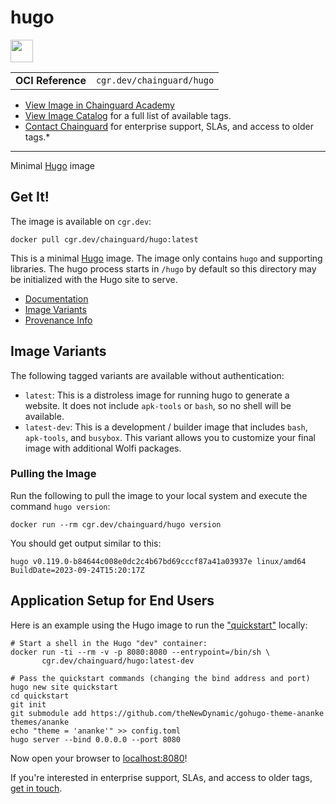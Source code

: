 <!--monopod:start-->
# hugo

<!--url:start-->
<a href="https://github.com/gohugoio/hugo/">
<!--logo:start-->
  <img src="https://storage.googleapis.com/chainguard-academy/logos/hugo/logo.svg" width="36px" height="36px" />
<!--logo:end-->
</a>
<!--url:end-->

| | |
| - | - |
| **OCI Reference** | `cgr.dev/chainguard/hugo` |

* [View Image in Chainguard Academy](https://edu.chainguard.dev/chainguard/chainguard-images/reference/hugo/overview/)
* [View Image Catalog](https://console.enforce.dev/images/catalog) for a full list of available tags.
* [Contact Chainguard](https://www.chainguard.dev/chainguard-images) for enterprise support, SLAs, and access to older tags.*
---
<!--monopod:end-->

<!--overview:start-->
Minimal [Hugo](https://gohugo.io/) image
<!--overview:end-->

<!--getting:start-->
## Get It!
The image is available on `cgr.dev`:

```
docker pull cgr.dev/chainguard/hugo:latest
```
<!--getting:end-->

<!--body:start-->
This is a minimal [Hugo](https://gohugo.io/) image. The image only contains
`hugo` and supporting libraries.  The hugo process starts in `/hugo` by default
so this directory may be initialized with the Hugo site to serve.

- [Documentation](https://edu.chainguard.dev/chainguard/chainguard-images/reference/hugo)
- [Image Variants](https://edu.chainguard.dev/chainguard/chainguard-images/reference/hugo/image_specs/)
- [Provenance Info](https://edu.chainguard.dev/chainguard/chainguard-images/reference/hugo/provenance_info/)

## Image Variants

The following tagged variants are available without authentication:

- `latest`: This is a distroless image for running hugo to generate a website. It does not include `apk-tools` or `bash`, so no shell will be available.
- `latest-dev`: This is a development / builder image that includes `bash`, `apk-tools`, and `busybox`. This variant allows you to customize your final image with additional Wolfi packages.

### Pulling the Image
Run the following to pull the image to your local system and execute the command `hugo version`:

```shell
docker run --rm cgr.dev/chainguard/hugo version
```

You should get output similar to this:

```
hugo v0.119.0-b84644c008e0dc2c4b67bd69cccf87a41a03937e linux/amd64 BuildDate=2023-09-24T15:20:17Z
```

## Application Setup for End Users

Here is an example using the Hugo image to run the
["quickstart"](https://gohugo.io/getting-started/quick-start/#commands) locally:

```shell
# Start a shell in the Hugo "dev" container:
docker run -ti --rm -v -p 8080:8080 --entrypoint=/bin/sh \
       cgr.dev/chainguard/hugo:latest-dev

# Pass the quickstart commands (changing the bind address and port)
hugo new site quickstart
cd quickstart
git init
git submodule add https://github.com/theNewDynamic/gohugo-theme-ananke themes/ananke
echo "theme = 'ananke'" >> config.toml
hugo server --bind 0.0.0.0 --port 8080
```

Now open your browser to [localhost:8080](http://localhost:8080)!

If you're interested in enterprise support, SLAs, and access to older tags, [get in touch](https://www.chainguard.dev/chainguard-images).
<!--body:end-->
